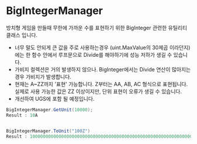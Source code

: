 # BigIntegerManager
 방치형 게임을 만들때 무한에 가까운 수를 표현하기 위한 BigInteger 관련한 유틸리티 클래스 입니다.
 
- 너무 말도 안되게 큰 값을 주로 사용하는경우 (uint.MaxValue의 30제곱 이라던지)에는 한 함수 안에서 루프문으로 Divide를 해야하기에 성능 저하가 생길 수 있습니다.
- 가비지 컬렉션은 거의 발생하지 않으나. BigInteger에서는 Divide 연산이 많아지는 경우 가비지가 발생합니다. 
- 현재는 A~ZZ까지 '표현' 가능합니다. Z부터는 AA, AB, AC 형식으로 표현됩니다. 실제로 사용 가능한 값은 ZZ 이상이지만, 단위 표현이 오류가 생길 수 있습니다.  
- 개선하여 UGS에 포함 될 예정입니다.
```cs
BigIntegerManager.GetUnit(10000); 
Result : 10A


BigIntegerManager.ToUnit("100Z")
Result : 100000000000000000000000000000000000000000000000000000000000000000000000000000000000
```
